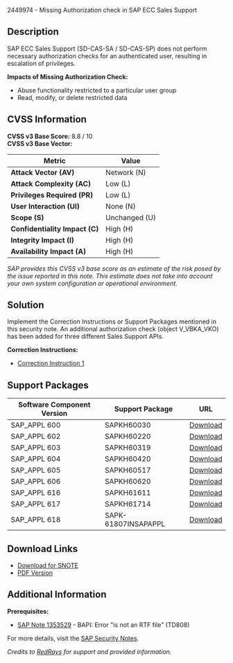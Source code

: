 2449974 - Missing Authorization check in SAP ECC Sales Support

## Description

SAP ECC Sales Support (SD-CAS-SA / SD-CAS-SP) does not perform necessary authorization checks for an authenticated user, resulting in escalation of privileges.

**Impacts of Missing Authorization Check:**
- Abuse functionality restricted to a particular user group
- Read, modify, or delete restricted data

## CVSS Information

**CVSS v3 Base Score:** 8.8 / 10  
**CVSS v3 Base Vector:**

| Metric                         | Value                |
|--------------------------------|----------------------|
| **Attack Vector (AV)**         | Network (N)          |
| **Attack Complexity (AC)**     | Low (L)              |
| **Privileges Required (PR)**   | Low (L)              |
| **User Interaction (UI)**      | None (N)             |
| **Scope (S)**                  | Unchanged (U)        |
| **Confidentiality Impact (C)** | High (H)             |
| **Integrity Impact (I)**       | High (H)             |
| **Availability Impact (A)**    | High (H)             |

*SAP provides this CVSS v3 base score as an estimate of the risk posed by the issue reported in this note. This estimate does not take into account your own system configuration or operational environment.*

## Solution

Implement the Correction Instructions or Support Packages mentioned in this security note. An additional authorization check (object V_VBKA_VKO) has been added for three different Sales Support APIs.

**Correction Instructions:**
- [Correction Instruction 1](https://me.sap.com/corrins/0002449974/1)

## Support Packages

| Software Component Version | Support Package                           | URL                                                    |
|----------------------------|-------------------------------------------|--------------------------------------------------------|
| SAP_APPL 600               | SAPKH60030                                | [Download](https://me.sap.com/supportpackage/SAPKH60030) |
| SAP_APPL 602               | SAPKH60220                                | [Download](https://me.sap.com/supportpackage/SAPKH60220) |
| SAP_APPL 603               | SAPKH60319                                | [Download](https://me.sap.com/supportpackage/SAPKH60319) |
| SAP_APPL 604               | SAPKH60420                                | [Download](https://me.sap.com/supportpackage/SAPKH60420) |
| SAP_APPL 605               | SAPKH60517                                | [Download](https://me.sap.com/supportpackage/SAPKH60517) |
| SAP_APPL 606               | SAPKH60620                                | [Download](https://me.sap.com/supportpackage/SAPKH60620) |
| SAP_APPL 616               | SAPKH61611                                | [Download](https://me.sap.com/supportpackage/SAPKH61611) |
| SAP_APPL 617               | SAPKH61714                                | [Download](https://me.sap.com/supportpackage/SAPKH61714) |
| SAP_APPL 618               | SAPK-61807INSAPAPPL                        | [Download](https://me.sap.com/supportpackage/SAPK-61807INSAPAPPL) |

## Download Links

- [Download for SNOTE](https://notesdownloads.sap.com/note/0040000001779392018)
- [PDF Version](https://userapps.support.sap.com/sap/support/sfm/notes/print/0002449974?language=en-US&token=F32FBC09CA02FAC3D53BC55A29A095A1)

## Additional Information

**Prerequisites:**
- [SAP Note 1353529](https://me.sap.com/notes/1353529) - BAPI: Error "is not an RTF file" (TD808)

For more details, visit the [SAP Security Notes](https://me.sap.com/securitynotes).

*Credits to [RedRays](https://redrays.io) for support and provided information.*